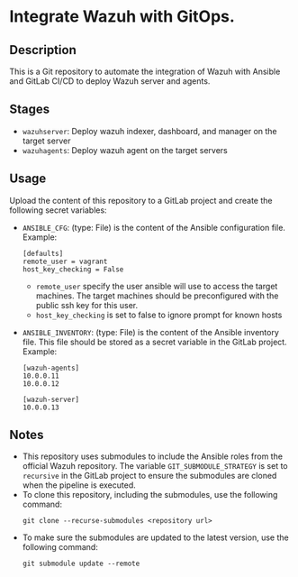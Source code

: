 # Integrate Wazuh with GitOps.

## Description
This is a Git repository to automate the integration of Wazuh with Ansible and GitLab CI/CD to deploy Wazuh server and agents.

## Stages
- `wazuhserver`: Deploy wazuh indexer, dashboard, and manager on the target server
- `wazuhagents`: Deploy wazuh agent on the target servers

## Usage
Upload the content of this repository to a GitLab project and create the following secret variables:
- `ANSIBLE_CFG`: (type: File) is the content of the Ansible configuration file. Example:
    ```
    [defaults]
    remote_user = vagrant
    host_key_checking = False
    ```
    - `remote_user` specify the user ansible will use to access the target machines. The target machines should be preconfigured with the public ssh key for this user.
    - `host_key_checking` is set to false to ignore prompt for known hosts

- `ANSIBLE_INVENTORY`: (type: File) is the content of the Ansible inventory file. This file should be stored as a secret variable in the GitLab project. Example:
    ```
    [wazuh-agents]
    10.0.0.11
    10.0.0.12

    [wazuh-server]
    10.0.0.13
    ```

## Notes
- This repository uses submodules to include the Ansible roles from the official Wazuh repository. The variable `GIT_SUBMODULE_STRATEGY` is set to `recursive` in the GitLab project to ensure the submodules are cloned when the pipeline is executed. 
- To clone this repository, including the submodules, use the following command:
    ```
    git clone --recurse-submodules <repository url>
    ```
- To make sure the submodules are updated to the latest version, use the following command:
    ```
    git submodule update --remote
    ```
